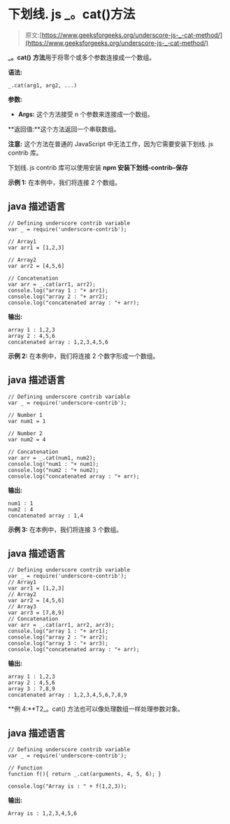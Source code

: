 # 下划线. js _。cat()方法

> 原文:[https://www.geeksforgeeks.org/underscore-js-_-cat-method/](https://www.geeksforgeeks.org/underscore-js-_-cat-method/)

**_。cat()** **方法**用于将零个或多个参数连接成一个数组。

**语法:**

```
_.cat(arg1, arg2, ...)
```

**参数:**

*   **Args:** 这个方法接受 n 个参数来连接成一个数组。

**返回值:**这个方法返回一个串联数组。

**注意:** 这个方法在普通的 JavaScript 中无法工作，因为它需要安装下划线. js contrib 库。

下划线. js contrib 库可以使用安装 **npm 安装下划线-contrib–保存**

**示例 1:** 在本例中，我们将连接 2 个数组。

## java 描述语言

```
// Defining underscore contrib variable
var _ = require('underscore-contrib'); 

// Array1
var arr1 = [1,2,3]

// Array2
var arr2 = [4,5,6]

// Concatenation
var arr = _.cat(arr1, arr2); 
console.log("array 1 : "+ arr1); 
console.log("array 2 : "+ arr2); 
console.log("concatenated array : "+ arr); 
```

**输出:**

```
array 1 : 1,2,3
array 2 : 4,5,6
concatenated array : 1,2,3,4,5,6
```

**示例 2:** 在本例中，我们将连接 2 个数字形成一个数组。

## java 描述语言

```
// Defining underscore contrib variable
var _ = require('underscore-contrib'); 

// Number 1
var num1 = 1

// Number 2
var num2 = 4

// Concatenation
var arr = _.cat(num1, num2); 
console.log("num1 : "+ num1); 
console.log("num2 : "+ num2); 
console.log("concatenated array : "+ arr); 
```

**输出:**

```
num1 : 1
num2 : 4
concatenated array : 1,4
```

**示例 3:** 在本例中，我们将连接 3 个数组。

## java 描述语言

```
// Defining underscore contrib variable
var _ = require('underscore-contrib'); 
// Array1
var arr1 = [1,2,3]
// Array2
var arr2 = [4,5,6]
// Array3
var arr3 = [7,8,9]
// Concatenation
var arr = _.cat(arr1, arr2, arr3); 
console.log("array 1 : "+ arr1); 
console.log("array 2 : "+ arr2); 
console.log("array 3 : "+ arr3);
console.log("concatenated array : "+ arr); 
```

**输出:**

```
array 1 : 1,2,3
array 2 : 4,5,6
array 3 : 7,8,9
concatenated array : 1,2,3,4,5,6,7,8,9
```

**例 4:**T2_。cat() 方法也可以像处理数组一样处理参数对象。

## java 描述语言

```
// Defining underscore contrib variable
var _ = require('underscore-contrib'); 

// Function
function f(){ return _.cat(arguments, 4, 5, 6); }

console.log("Array is : " + f(1,2,3));
```

**输出:**

```
Array is : 1,2,3,4,5,6
```